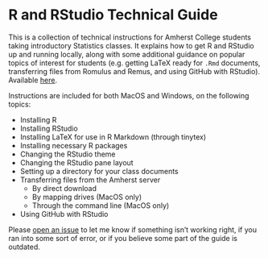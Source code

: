 
# R and RStudio Technical Guide

This is a collection of technical instructions for Amherst College
students taking introductory Statistics classes. It explains how to get
R and RStudio up and running locally, along with some additional
guidance on popular topics of interest for students (e.g. getting LaTeX
ready for `.Rmd` documents, transferring files from Romulus and Remus,
and using GitHub with RStudio). Available
[here](https://mcgirjau.github.io/r-rstudio-instructions/).

Instructions are included for both MacOS and Windows, on the following
topics:

  - Installing R
  - Installing RStudio
  - Installing LaTeX for use in R Markdown (through tinytex)
  - Installing necessary R packages
  - Changing the RStudio theme
  - Changing the RStudio pane layout
  - Setting up a directory for your class documents
  - Transferring files from the Amherst server
      - By direct download
      - By mapping drives (MacOS only)
      - Through the command line (MacOS only)
  - Using GitHub with RStudio

Please [open an issue](https://github.com/mcgirjau/intro-stats/issues)
to let me know if something isn’t working right, if you ran into some
sort of error, or if you believe some part of the guide is outdated.
